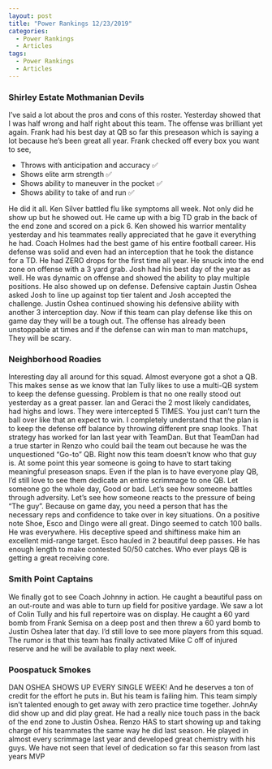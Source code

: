 ```yaml
---
layout: post
title: "Power Rankings 12/23/2019"
categories:
  - Power Rankings
  - Articles
tags:
  - Power Rankings
  - Articles
---
```


### Shirley Estate Mothmanian Devils
I’ve said a lot about the pros and cons of this roster. Yesterday showed that I was half wrong and half right about this team. The offense was brilliant yet again. Frank had his best day at QB so far this preseason which is saying a lot because he’s been great all year. Frank checked off every box you want to see,
* Throws with anticipation and accuracy ✅
* Shows elite arm strength ✅
* Shows ability to maneuver in the pocket ✅
* Shows ability to take of and run ✅

He did it all. Ken Silver battled flu like symptoms all week. Not only did he show up but he showed out. He came up with a big TD grab in the back of the end zone and scored on a pick 6. Ken showed his warrior mentality yesterday and his teammates really appreciated that he gave it everything he had. Coach Holmes had the best game of his entire football career. His defense was solid and even had an interception that he took the distance for a TD. He had ZERO drops for the first time all year. He snuck into the end zone on offense with a 3 yard grab. Josh had his best day of the year as well. He was dynamic on offense and showed the ability to play multiple positions. He also showed up on defense. Defensive captain Justin Oshea asked Josh to line up against top tier talent and Josh accepted the challenge. Justin Oshea continued showing his defensive ability with another 3 interception day. Now if this team can play defense like this on game day they will be a tough out. The offense has already been unstoppable at times and if the defense can win man to man matchups, They will be scary. 

### Neighborhood Roadies
Interesting day all around for this squad. Almost everyone got a shot a QB. This makes sense as we know that Ian Tully likes to use a multi-QB system to keep the defense guessing. Problem is that no one really stood out yesterday as a great passer. Ian and Geraci the 2 most likely candidates, had highs and lows. They were intercepted 5 TIMES. You just can’t turn the ball over like that an expect to win. I completely understand that the plan is to keep the defense off balance by throwing different pre snap looks. That strategy has worked for Ian last year with TeamDan. But that TeamDan had a true starter in Renzo who could bail the team out because he was the unquestioned “Go-to” QB. Right now this team doesn’t know who that guy is. At some point this year someone is going to have to start taking meaningful preseason snaps. Even if the plan is to have everyone play QB, I’d still love to see them dedicate an entire scrimmage  to one QB. Let someone go the whole day, Good or bad. Let’s see how someone battles through adversity. Let’s see how someone reacts to the pressure of being “The guy”. Because on game day, you need a person that has the necessary reps and confidence to take over in key situations. On a positive note Shoe, Esco and Dingo were all great. Dingo seemed to catch 100 balls. He was everywhere. His deceptive speed and shiftiness make him an excellent mid-range target. Esco hauled in 2 beautiful deep passes. He has enough length to make contested 50/50 catches. Who ever plays QB is getting a great receiving core. 

### Smith Point Captains
We finally got to see Coach Johnny in action. He caught a beautiful pass on an out-route and was able to turn up field for positive yardage. We saw a lot of Colin Tully and his full repertoire was on display. He caught a 60 yard bomb from Frank Semisa on a deep post and then threw a 60 yard bomb to Justin Oshea later that day. I’d still love to see more players from this squad. The rumor is that this team has finally activated Mike C off of injured reserve and he will be available to play next week. 

### Poospatuck Smokes
DAN OSHEA SHOWS UP EVERY SINGLE WEEK! And he deserves a ton of credit for the effort he puts in. But his team is failing him. This team simply isn’t talented enough to get away with zero practice time together. JohnAy did show up and did play great. He had a really nice touch pass in the back of the end zone to Justin Oshea. Renzo HAS to start showing up and taking charge of his teammates the same way he did last season. He played in almost every scrimmage last year and developed great chemistry with his guys. We have not seen that level of dedication so far this season from last years MVP
